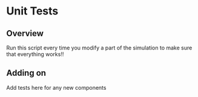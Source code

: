 # Unit Tests
## Overview
Run this script every time you modify a part of the simulation to make sure that everything works!!

## Adding on
Add tests here for any new components
